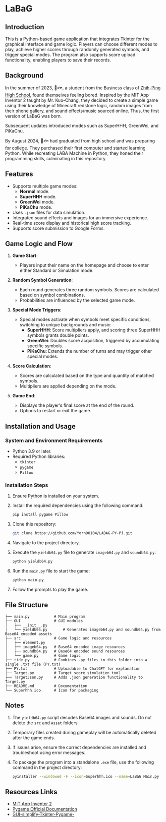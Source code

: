 # LaBaG

## Introduction

This is a Python-based game application that integrates Tkinter for the graphical interface and game logic. Players can choose different modes to play, achieve higher scores through randomly generated symbols, and trigger special modes. The program also supports score upload functionality, enabling players to save their records.

## Background

In the summer of 2023, 🍚🐟, a student from the Business class of [Zhih-Ping High School](https://www.cpshs.tyc.edu.tw/), found themselves feeling bored. Inspired by the MIT App Inventor 2 taught by Mr. Kuo-Chang, they decided to create a simple game using their knowledge of Minecraft redstone logic, random images from their phone gallery, and sound effects/music sourced online. Thus, the first version of LaBaG was born.

Subsequent updates introduced modes such as SuperHHH, GreenWei, and PiKaChu.  

By August 2024, 🍚🐟 had graduated from high school and was preparing for college. They purchased their first computer and started learning Python. While recreating LABA Machine in Python, they honed their programming skills, culminating in this repository.

## Features

- Supports multiple game modes:
  - **Normal** mode.
  - **SuperHHH** mode.
  - **GreenWei** mode.
  - **PiKaChu** mode.
- Uses `.json` files for data simulation.
- Integrated sound effects and images for an immersive experience.
- Real-time score display and historical high score tracking.
- Supports score submission to Google Forms.

## Game Logic and Flow

1. **Game Start**:
   - Players input their name on the homepage and choose to enter either Standard or Simulation mode.

2. **Random Symbol Generation**:
   - Each round generates three random symbols. Scores are calculated based on symbol combinations.
   - Probabilities are influenced by the selected game mode.

3. **Special Mode Triggers**:
   - Special modes activate when symbols meet specific conditions, switching to unique backgrounds and music:
     - **SuperHHH**: Score multipliers apply, and scoring three SuperHHH symbols grants double points.
     - **GreenWei**: Doubles score acquisition, triggered by accumulating specific symbols.
     - **PiKaChu**: Extends the number of turns and may trigger other special modes.

4. **Score Calculation**:
   - Scores are calculated based on the type and quantity of matched symbols.
   - Multipliers are applied depending on the mode.

5. **Game End**:
   - Displays the player's final score at the end of the round.
   - Options to restart or exit the game.

## Installation and Usage

### System and Environment Requirements

- Python 3.9 or later.
- Required Python libraries:
  - `tkinter`
  - `pygame`
  - `Pillow`

### Installation Steps

1. Ensure Python is installed on your system.

2. Install the required dependencies using the following command:

   ```bash
   pip install pygame Pillow
   ```

3. Clone this repository:

   ```bash
   git clone https://github.com/Yorn90104/LABAG-PY-PJ.git
   ```

4. Navigate to the project directory.

5. Execute the `yieldb64.py` file to generate `imageb64.py` and `soundb64.py`:

   ```bash
   python yieldb64.py
   ```

6. Run the `main.py` file to start the game:

   ```bash
   python main.py
   ```

7. Follow the prompts to play the game.  
   
## File Structure

```plaintext
├── main.py           # Main program
├── GUI               # GUI modules 
│   ├── __init__.py
|   └── yieldb64.py       # Generates imageb64.py and soundb64.py from Base64 encoded assets
├── src               # Game logic and resources
│   ├── element.py
│   ├── imageb64.py   # Base64 encoded image resources
│   ├── soundb64.py   # Base64 encoded sound resources
│   └── game.py       # Game logic
├── tide.py           # Combines .py files in this folder into a single .txt file (PY.txt)
├── PY.txt            # Uploadable to ChatGPT for explanation
├── Target.py         # Target score simulation tool
├── TargetJson.py     # Adds .json generation functionality to Target.py
├── README.md         # Documentation
└── Superhhh.ico      # Icon for packaging
```

## Notes

1. The `yieldb64.py` script decodes Base64 images and sounds. Do not delete the `src` and `Asset` folders.
2. Temporary files created during gameplay will be automatically deleted after the game ends.
3. If issues arise, ensure the correct dependencies are installed and troubleshoot using error messages.
4. To package the program into a standalone `.exe` file, use the following command in the project directory:

   ```bash
   pyinstaller --windowed -F --icon=Superhhh.ico --name=LaBaG Main.py 
   ```

## Resources Links

- [MIT App Inventor 2](https://ai2.appinventor.mit.edu/)
- [Pygame Official Documentation](https://www.pygame.org/docs/)
- [GUI-simplify-Tkinter-Pygame-](https://github.com/Yorn90104/GUI-simplify-Tkinter-Pygame-.git)


